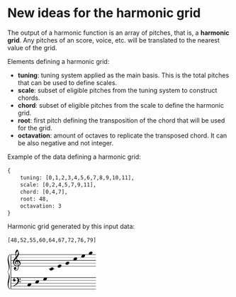 # New ideas for the harmonic grid

The output of a harmonic function is an array of pitches, that is, a **harmonic grid**. Any pitches of an score, voice, etc. will be translated to the nearest value of the grid.

Elements defining a harmonic grid:

- **tuning**: tuning system applied as the main basis. This is the total pitches that can be used to define scales. 
- **scale**: subset of eligible pitches from the tuning system to construct chords.
- **chord**: subset of eligible pitches from the scale to define the harmonic grid.
- **root**: first pitch defining the transposition of the chord that will be used for the grid.
- **octavation**: amount of octaves to replicate the transposed chord. It can be also negative and not integer.

Example of the data defining a harmonic grid:

```
{
    tuning: [0,1,2,3,4,5,6,7,8,9,10,11],
    scale: [0,2,4,5,7,9,11],
    chord: [0,4,7],
    root: 48,
    octavation: 3
}
```

Harmonic grid generated by this input data:

```
[48,52,55,60,64,67,72,76,79]
```

<img src="figures/c-major-grid.svg" width="200">
